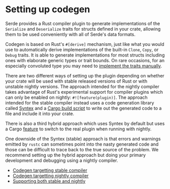 # Setting up codegen

Serde provides a Rust compiler plugin to generate implementations of the
`Serialize` and `Deserialize` traits for structs defined in your crate, allowing
them to be used conveniently with all of Serde's data formats.

Codegen is based on Rust's `#[derive]` mechanism, just like what you would use
to automatically derive implementations of the built-in `Clone`, `Copy`, or
`Debug` traits. It is able to generate implementations for most structs
including ones with elaborate generic types or trait bounds. On rare occasions,
for an especially convoluted type you may need to [implement the traits
manually](custom-serialization.md).

There are two different ways of setting up the plugin depending on whether your
crate will be used with stable released versions of Rust or with unstable
nightly versions. The approach intended for the nightly compiler takes advantage
of Rust's experimental support for compiler plugins which can only be enabled on
nightly: `#![feature(plugin)]`. The approach intended for the stable compiler
instead uses a code generation library called
[Syntex](https://github.com/serde-rs/syntex) and a [Cargo build
script](http://doc.crates.io/build-script.html) to write out the generated code
to a file and include it into your crate.

There is also a third hybrid approach which uses Syntex by default but uses a
Cargo [feature](http://doc.crates.io/manifest.html#the-features-section) to
switch to the real plugin when running with nightly.

One downside of the Syntex (stable) approach is that errors and warnings emitted
by `rustc` can sometimes point into the nasty generated code and those can be
difficult to trace back to the true source of the problem. We recommend setting
up the hybrid approach but doing your primary development and debugging using a
nightly compiler.

* [Codegen targetting stable compiler](codegen-stable.md)
* [Codegen targetting nightly compiler](codegen-nightly.md)
* [Supporting both stable and nightly](codegen-hybrid.md)
